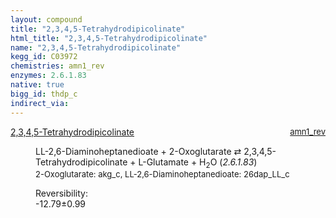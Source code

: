 ```yaml
---
layout: compound
title: "2,3,4,5-Tetrahydrodipicolinate"
html_title: "2,3,4,5-Tetrahydrodipicolinate"
name: "2,3,4,5-Tetrahydrodipicolinate"
kegg_id: C03972
chemistries: amn1_rev
enzymes: 2.6.1.83
native: true
bigg_id: thdp_c
indirect_via: 
---
```

<dl><dt class='rs-product'><a href='/compounds/C03972' class='link-dark' data-bs-toggle='tooltip' data-bs-html='true' data-bs-title='KEGG: C03972'>2,3,4,5-Tetrahydrodipicolinate</a><span style='float: right; max-width: 40%'><a href='/chemistries/amn1_rev' class='link-dark opacity-50' style='font-size: small; word-wrap: anywhere;'>amn1_rev</a></span></dt><dd><p>LL-2,6-Diaminoheptanedioate + 2-Oxoglutarate &#8644; 2,3,4,5-Tetrahydrodipicolinate + L-Glutamate + H<sub>2</sub>O (<i>2.6.1.83</i>)<br /><span style='font-size: small;'><span data-bs-toggle='tooltip' data-bs-html='true' data-bs-title='KEGG: C00026'>2-Oxoglutarate</span>: akg_c, <span data-bs-toggle='tooltip' data-bs-html='true' data-bs-title='KEGG: C00666'>LL-2,6-Diaminoheptanedioate</span>: 26dap_LL_c</span><br /><div class="reversibility_info">Reversibility: <div class="progress" style="flex-direction: row-reverse;"><div class="progress-bar bg-success" role="progressbar" style="width: 127.93%" aria-valuenow="-12.79264344015245" aria-valuemin="0" aria-valuemax="10"></div></div><span>-12.79&plusmn;0.99</span><div class="progress"><div class="progress-bar bg-danger" role="progressbar" style="width: 0%" aria-valuenow="-12.79264344015245" aria-valuemin="0" aria-valuemax="10"></div></div></div></p><dl></dl></dd></dl>
